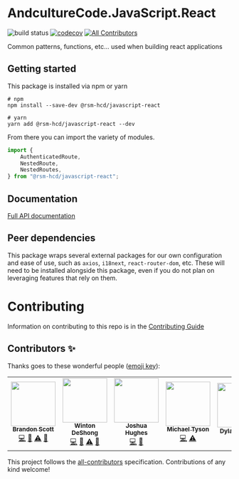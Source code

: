 # AndcultureCode.JavaScript.React

![build status](https://github.com/AndcultureCode/AndcultureCode.JavaScript.React/actions/workflows/build.yaml/badge.svg)
[![codecov](https://codecov.io/gh/AndcultureCode/AndcultureCode.JavaScript.React/branch/master/graph/badge.svg)](https://codecov.io/gh/AndcultureCode/AndcultureCode.JavaScript.React)<!-- ALL-CONTRIBUTORS-BADGE:START - Do not remove or modify this section -->
[![All Contributors](https://img.shields.io/badge/all_contributors-6-orange.svg?style=flat-square)](#contributors-)

<!-- ALL-CONTRIBUTORS-BADGE:END -->

Common patterns, functions, etc... used when building react applications

## Getting started

This package is installed via npm or yarn

```shell
# npm
npm install --save-dev @rsm-hcd/javascript-react

# yarn
yarn add @rsm-hcd/javascript-react --dev
```

From there you can import the variety of modules.

```typescript
import {
    AuthenticatedRoute,
    NestedRoute,
    NestedRoutes,
} from "@rsm-hcd/javascript-react";
```

## Documentation

[Full API documentation](docs/README.md)

## Peer dependencies

This package wraps several external packages for our own configuration and ease of use, such as `axios`, `i18next`, `react-router-dom`, etc. These will need to be installed alongside this package, even if you do not plan on leveraging features that rely on them.

# Contributing

Information on contributing to this repo is in the [Contributing Guide](CONTRIBUTING.md)

## Contributors ✨

Thanks goes to these wonderful people ([emoji key](https://allcontributors.org/docs/en/emoji-key)):

<!-- ALL-CONTRIBUTORS-LIST:START - Do not remove or modify this section -->
<!-- prettier-ignore-start -->
<!-- markdownlint-disable -->
<table>
  <tr>
    <td align="center"><a href="https://github.com/brandongregoryscott"><img src="https://avatars.githubusercontent.com/u/11774799?v=4?s=100" width="100px;" alt=""/><br /><sub><b>Brandon Scott</b></sub></a><br /><a href="https://github.com/AndcultureCode/AndcultureCode.JavaScript.React/commits?author=brandongregoryscott" title="Code">💻</a> <a href="https://github.com/AndcultureCode/AndcultureCode.JavaScript.React/commits?author=brandongregoryscott" title="Documentation">📖</a> <a href="https://github.com/AndcultureCode/AndcultureCode.JavaScript.React/commits?author=brandongregoryscott" title="Tests">⚠️</a> <a href="https://github.com/AndcultureCode/AndcultureCode.JavaScript.React/pulls?q=is%3Apr+reviewed-by%3Abrandongregoryscott" title="Reviewed Pull Requests">👀</a></td>
    <td align="center"><a href="https://winton.me"><img src="https://avatars.githubusercontent.com/u/48424?v=4?s=100" width="100px;" alt=""/><br /><sub><b>Winton DeShong</b></sub></a><br /><a href="https://github.com/AndcultureCode/AndcultureCode.JavaScript.React/commits?author=wintondeshong" title="Code">💻</a> <a href="https://github.com/AndcultureCode/AndcultureCode.JavaScript.React/commits?author=wintondeshong" title="Documentation">📖</a> <a href="https://github.com/AndcultureCode/AndcultureCode.JavaScript.React/commits?author=wintondeshong" title="Tests">⚠️</a> <a href="https://github.com/AndcultureCode/AndcultureCode.JavaScript.React/pulls?q=is%3Apr+reviewed-by%3Awintondeshong" title="Reviewed Pull Requests">👀</a></td>
    <td align="center"><a href="https://github.com/jhugs"><img src="https://avatars.githubusercontent.com/u/14300627?v=4?s=100" width="100px;" alt=""/><br /><sub><b>Joshua Hughes</b></sub></a><br /><a href="https://github.com/AndcultureCode/AndcultureCode.JavaScript.React/commits?author=jhugs" title="Code">💻</a> <a href="https://github.com/AndcultureCode/AndcultureCode.JavaScript.React/pulls?q=is%3Apr+reviewed-by%3Ajhugs" title="Reviewed Pull Requests">👀</a></td>
    <td align="center"><a href="http://mytydev.com"><img src="https://avatars.githubusercontent.com/u/37794?v=4?s=100" width="100px;" alt=""/><br /><sub><b>Michael Tyson</b></sub></a><br /><a href="https://github.com/AndcultureCode/AndcultureCode.JavaScript.React/commits?author=myty" title="Code">💻</a> <a href="https://github.com/AndcultureCode/AndcultureCode.JavaScript.React/commits?author=myty" title="Tests">⚠️</a></td>
    <td align="center"><a href="http://resume.dylanjustice.com"><img src="https://avatars.githubusercontent.com/u/22502365?v=4?s=100" width="100px;" alt=""/><br /><sub><b>Dylan Justice</b></sub></a><br /><a href="https://github.com/AndcultureCode/AndcultureCode.JavaScript.React/pulls?q=is%3Apr+reviewed-by%3Adylanjustice" title="Reviewed Pull Requests">👀</a></td>
    <td align="center"><a href="https://mjones.network"><img src="https://avatars.githubusercontent.com/u/8648891?v=4?s=100" width="100px;" alt=""/><br /><sub><b>Mat Jones</b></sub></a><br /><a href="https://github.com/AndcultureCode/AndcultureCode.JavaScript.React/commits?author=mrjones2014" title="Code">💻</a></td>
  </tr>
</table>

<!-- markdownlint-restore -->
<!-- prettier-ignore-end -->

<!-- ALL-CONTRIBUTORS-LIST:END -->

This project follows the [all-contributors](https://github.com/all-contributors/all-contributors) specification. Contributions of any kind welcome!
